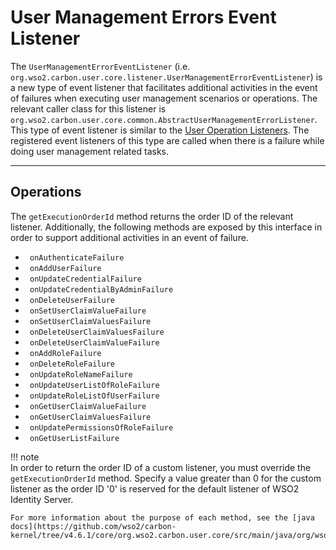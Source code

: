 # User Management Errors Event Listener

The `UserManagementErrorEventListener` (i.e. `org.wso2.carbon.user.core.listener.UserManagementErrorEventListener`) is a new type of event listener that facilitates additional activities in the event of failures when executing user management scenarios or operations. The relevant caller class for this listener is `org.wso2.carbon.user.core.common.AbstractUserManagementErrorListener`. This type of event listener is similar to the [User Operation Listeners]({{base_path}}/extend/user-mgt/user-store-listeners). The registered event listeners of this type are called when there is a failure while doing user management related tasks.

---

## Operations

The `getExecutionOrderId` method returns the order ID of the relevant listener. Additionally, the following methods are exposed by this interface in order to support additional activities in an event of failure.

-   ` onAuthenticateFailure`
-   ` onAddUserFailure`
-   ` onUpdateCredentialFailure`
-   ` onUpdateCredentialByAdminFailure`
-   ` onDeleteUserFailure`
-   ` onSetUserClaimValueFailure`
-   ` onSetUserClaimValuesFailure`
-   ` onDeleteUserClaimValuesFailure`
-   ` onDeleteUserClaimValueFailure`
-   ` onAddRoleFailure`
-   ` onDeleteRoleFailure`
-   ` onUpdateRoleNameFailure`
-   ` onUpdateUserListOfRoleFailure`
-   ` onUpdateRoleListOfUserFailure`
-   ` onGetUserClaimValueFailure`
-   ` onGetUserClaimValuesFailure`
-   ` onUpdatePermissionsOfRoleFailure`
-   ` onGetUserListFailure`  

!!! note    
    In order to return the order ID of a custom listener, you must override the `getExecutionOrderId` method. Specify a value greater than 0 for the custom listener as the order ID '0' is reserved for the default listener of WSO2 Identity Server.
    
    For more information about the purpose of each method, see the [java docs](https://github.com/wso2/carbon-kernel/tree/v4.6.1/core/org.wso2.carbon.user.core/src/main/java/org/wso2/carbon/user/core/listener/UserManagementErrorEventListener.java).
    
